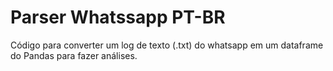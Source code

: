 # Parser Whatssapp PT-BR
Código para converter um log de texto (.txt) do whatsapp em um dataframe do Pandas para fazer análises.
